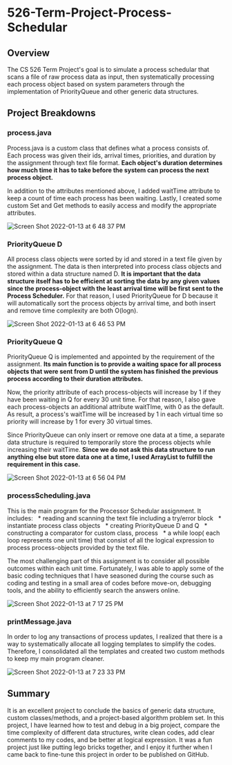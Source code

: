 # 526-Term-Project-Process-Schedular

## Overview
The CS 526 Term Project's goal is to simulate a process schedular that scans a file of raw process data as input, then systematically processing each process object based on system parameters through the implementation of PriorityQueue and other generic data structures.

## Project Breakdowns

### process.java
Process.java is a custom class that defines what a process consists of. Each process was given their ids, arrival times, priorities, and duration by the assignment through text file format. <b>Each object's duration determines how much time it has to take before the system can process the next process object.</b>

In addition to the attributes mentioned above, I added waitTime attribute to keep a count of time each process has been waiting. Lastly, I created some custom Set and Get methods to easily access and modify the appropriate attributes.

![Screen Shot 2022-01-13 at 6 48 37 PM](https://user-images.githubusercontent.com/84875731/149443102-fee269af-0e45-43af-b01c-bbbf9cd1300e.png)

### PriorityQueue D
All process class objects were sorted by id and stored in a text file given by the assignment. The data is then interpreted into process class objects and stored within a data structure named D. <b>It is important that the data structure itself has to be efficient at sorting the data by any given values since the process-object with the least arrival time will be first sent to the Process Scheduler.</b> For that reason, I used PriorityQueue for D because it will automatically sort the process objects by arrival time, and both insert and remove time complexity are both O(logn).

![Screen Shot 2022-01-13 at 6 46 53 PM](https://user-images.githubusercontent.com/84875731/149443030-77816727-a0d0-4025-b462-2e5fa6729dfc.png)

### PriorityQueue Q
PriorityQueue Q is implemented and appointed by the requirement of the assignment. <b>Its main function is to provide a waiting space for all process objects that were sent from D until the system has finished the previous process according to their duration attributes.</b>

Now, the priority attribute of each process-objects will increase by 1 if they have been waiting in Q for every 30 unit time. For that reason, I also gave each process-objects an additional attribute waitTIme, with 0 as the default. As result, a process's waitTime will be increased by 1 in each virtual time so priority will increase by 1 for every 30 virtual times. 

Since PriorityQueue can only insert or remove one data at a time, a separate data structure is required to temporarily store the process objects while increasing their waitTime. <b>Since we do not ask this data structure to run anything else but store data one at a time, I used ArrayList to fulfill the requirement in this case.</b>

![Screen Shot 2022-01-13 at 6 56 04 PM](https://user-images.githubusercontent.com/84875731/149443793-b366c46d-02c8-4312-91fd-9e7f2f9f2c6b.png)

### processScheduling.java
This is the main program for the Processor Schedular assignment. It includes: 
  * reading and scanning the text file including a try/error block
  * instantiate process class objects
  * creating PriorityQueue D and Q
  * constructing a comparator for custom class, process
  * a while loop( each loop represents one unit time) that consist of all the logical expression to process process-objects provided by the text file.

The most challenging part of this assignment is to consider all possible outcomes within each unit time. Fortunately, I was able to apply some of the basic coding techniques that I have seasoned during the course such as coding and testing in a small area of codes before move-on, debugging tools, and the ability to efficiently search the answers online. 

![Screen Shot 2022-01-13 at 7 17 25 PM](https://user-images.githubusercontent.com/84875731/149446177-2c059bd1-d4cd-4daa-8ec0-660e83f8362f.png)

### printMessage.java
In order to log any transactions of process updates, I realized that there is a way to systematically allocate all logging templates to simplify the codes. Therefore, I consolidated all the templates and created two custom methods to keep my main program cleaner.

![Screen Shot 2022-01-13 at 7 23 33 PM](https://user-images.githubusercontent.com/84875731/149446299-982d2ef0-689f-4b08-bd9e-dacde8d3ea1a.png)

## Summary
It is an excellent project to conclude the basics of generic data structure, custom classes/methods, and a project-based algorithm problem set. In this project, I have learned how to test and debug in a big project, compare the time complexity of different data structures, write clean codes, add clear comments to my codes, and be better at logical expression. It was a fun project just like putting lego bricks together, and I enjoy it further when I came back to fine-tune this project in order to be published on GitHub. 
